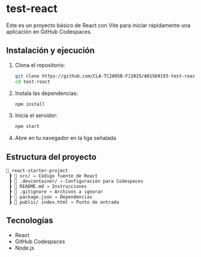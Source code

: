 # test-react

Este es un proyecto básico de React con Vite para iniciar rápidamente una aplicación en GitHub Codespaces.

## Instalación y ejecución

1. Clona el repositorio:
   
   ```sh
   git clone https://github.com/CLA-TC2005B-FJ2025/A01569193-test-react.git
   cd test-react
   ```

2. Instala las dependencias:
   
   ```sh
   npm install
   ```

3. Inicia el servidor:
   
   ```sh
   npm start
   ```

4. Abre en tu navegador en la liga señalada

## Estructura del proyecto
```
📂 react-starter-project
 ┣ 📂 src/ → Código fuente de React
 ┣ 📂 .devcontainer/ → Configuración para Codespaces
 ┣ 📜 README.md → Instrucciones
 ┣ 📜 .gitignore → Archivos a ignorar
 ┣ 📜 package.json → Dependencias
 ┣ 📂 public/ index.html → Punto de entrada
```

## Tecnologías
- React
- GitHub Codespaces
- Node.js

